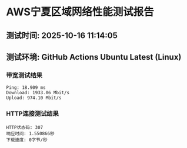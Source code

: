 # AWS宁夏区域网络性能测试报告
## 测试时间: 2025-10-16 11:14:05
## 测试环境: GitHub Actions Ubuntu Latest (Linux)

### 带宽测试结果
```
Ping: 18.909 ms
Download: 1933.06 Mbit/s
Upload: 974.10 Mbit/s
```

### HTTP连接测试结果
```
HTTP状态码: 307
响应时间: 1.550866秒
下载速度: 0字节/秒
```

